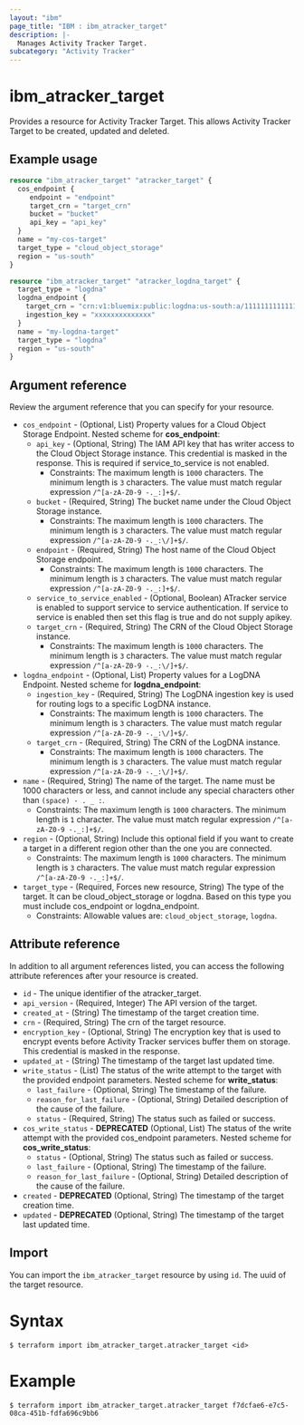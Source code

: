 ```yaml
---
layout: "ibm"
page_title: "IBM : ibm_atracker_target"
description: |-
  Manages Activity Tracker Target.
subcategory: "Activity Tracker"
---
```


# ibm_atracker_target

Provides a resource for Activity Tracker Target. This allows Activity Tracker Target to be created, updated and deleted.

## Example usage

```terraform
resource "ibm_atracker_target" "atracker_target" {
  cos_endpoint { 
     endpoint = "endpoint" 
     target_crn = "target_crn" 
     bucket = "bucket" 
     api_key = "api_key"
  }
  name = "my-cos-target"
  target_type = "cloud_object_storage"
  region = "us-south"
}

resource "ibm_atracker_target" "atracker_logdna_target" {
  target_type = "logdna"
  logdna_endpoint {
    target_crn = "crn:v1:bluemix:public:logdna:us-south:a/11111111111111111111111111111111:22222222-2222-2222-2222-222222222222::"
    ingestion_key = "xxxxxxxxxxxxxx"
  }
  name = "my-logdna-target"
  target_type = "logdna"
  region = "us-south"
}
```

## Argument reference

Review the argument reference that you can specify for your resource.

* `cos_endpoint` - (Optional, List) Property values for a Cloud Object Storage Endpoint.
Nested scheme for **cos_endpoint**:
	* `api_key` - (Optional, String) The IAM API key that has writer access to the Cloud Object Storage instance. This credential is masked in the response. This is required if service_to_service is not enabled.
	  * Constraints: The maximum length is `1000` characters. The minimum length is `3` characters. The value must match regular expression `/^[a-zA-Z0-9 -._:]+$/`.
	* `bucket` - (Required, String) The bucket name under the Cloud Object Storage instance.
	  * Constraints: The maximum length is `1000` characters. The minimum length is `3` characters. The value must match regular expression `/^[a-zA-Z0-9 -._:\/]+$/`.
	* `endpoint` - (Required, String) The host name of the Cloud Object Storage endpoint.
	  * Constraints: The maximum length is `1000` characters. The minimum length is `3` characters. The value must match regular expression `/^[a-zA-Z0-9 -._:]+$/`.
	* `service_to_service_enabled` - (Optional, Boolean) ATracker service is enabled to support service to service authentication. If service to service is enabled then set this flag is true and do not supply apikey.
	* `target_crn` - (Required, String) The CRN of the Cloud Object Storage instance.
	  * Constraints: The maximum length is `1000` characters. The minimum length is `3` characters. The value must match regular expression `/^[a-zA-Z0-9 -._:\/]+$/`.
* `logdna_endpoint` - (Optional, List) Property values for a LogDNA Endpoint.
Nested scheme for **logdna_endpoint**:
	* `ingestion_key` - (Required, String) The LogDNA ingestion key is used for routing logs to a specific LogDNA instance.
	  * Constraints: The maximum length is `1000` characters. The minimum length is `3` characters. The value must match regular expression `/^[a-zA-Z0-9 -._:\/]+$/`.
	* `target_crn` - (Required, String) The CRN of the LogDNA instance.
	  * Constraints: The maximum length is `1000` characters. The minimum length is `3` characters. The value must match regular expression `/^[a-zA-Z0-9 -._:\/]+$/`.
* `name` - (Required, String) The name of the target. The name must be 1000 characters or less, and cannot include any special characters other than `(space) - . _ :`.
  * Constraints: The maximum length is `1000` characters. The minimum length is `1` character. The value must match regular expression `/^[a-zA-Z0-9 -._:]+$/`.
* `region` - (Optional, String) Include this optional field if you want to create a target in a different region other than the one you are connected.
  * Constraints: The maximum length is `1000` characters. The minimum length is `3` characters. The value must match regular expression `/^[a-zA-Z0-9 -._:]+$/`.
* `target_type` - (Required, Forces new resource, String) The type of the target. It can be cloud_object_storage or logdna. Based on this type you must include cos_endpoint or logdna_endpoint.
  * Constraints: Allowable values are: `cloud_object_storage`, `logdna`.

## Attribute reference

In addition to all argument references listed, you can access the following attribute references after your resource is created.
* `id` - The unique identifier of the atracker_target.
* `api_version` - (Required, Integer) The API version of the target.
* `created_at` - (String) The timestamp of the target creation time.
* `crn` - (Required, String) The crn of the target resource.
* `encryption_key` - (Optional, String) The encryption key that is used to encrypt events before Activity Tracker services buffer them on storage. This credential is masked in the response.
* `updated_at` - (String) The timestamp of the target last updated time.
* `write_status` - (List) The status of the write attempt to the target with the provided endpoint parameters.
Nested scheme for **write_status**:
	* `last_failure` - (Optional, String) The timestamp of the failure.
	* `reason_for_last_failure` - (Optional, String) Detailed description of the cause of the failure.
	* `status` - (Required, String) The status such as failed or success.
* `cos_write_status` - **DEPRECATED** (Optional, List) The status of the write attempt with the provided cos_endpoint parameters.
Nested scheme for **cos_write_status**:
	* `status` - (Optional, String) The status such as failed or success.
	* `last_failure` - (Optional, String) The timestamp of the failure.
	* `reason_for_last_failure` - (Optional, String) Detailed description of the cause of the failure.
* `created` - **DEPRECATED** (Optional, String) The timestamp of the target creation time.
* `updated` - **DEPRECATED** (Optional, String) The timestamp of the target last updated time.

## Import

You can import the `ibm_atracker_target` resource by using `id`. The uuid of the target resource.

# Syntax
```
$ terraform import ibm_atracker_target.atracker_target <id>
```

# Example
```
$ terraform import ibm_atracker_target.atracker_target f7dcfae6-e7c5-08ca-451b-fdfa696c9bb6
```
